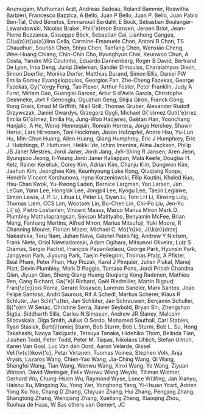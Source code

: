 Arumugam, Muthumari
Arzt, Andreas
Badeau, Roland
Bammer, Roswitha
Barbieri, Francesco
Bazzica, A
Bello, Juan P
Bello, Juan P.
Bello, Juan Pablo
Ben-Tal, Oded
Benetos, Emmanouil
Berdahl, E
Bock, Sebastian
Boulanger-Lewandowski, Nicolas
Brakel, Phil{\'e}mon
Bransen, Jeroen
Briot, Jean-Pierre
Buzzanca, Giuseppe
Böck, Sebastian
Cai, Lianhong
Cangea, C{\u{a}}t{\u{a}}lina
Cella, Carmine-Emanuele
Chan, Antoni B
Chan, TS
Chaudhuri, Sourish
Chen, Shiyu
Chen, Tanfang
Chen, Wenxiao
Cheng, Wen-Huang
Chiang, Chin-Chin
Cho, Kyunghyun
Choi, Keunwoo
Chun, A
Costa, Yandre MG
Coutinho, Eduardo
Dannenberg, Roger B
David, Bertrand
De Lyon, Insa
Deng, Junqi
Dieleman, Sander
Dimoulas, Charalampos
Dixon, Simon
Doerfler, Monika
Dorfer, Matthias
Durand, Simon
Ellis, Daniel PW
Emilia Gomez
Evangelopoulos, Georgios
Fan, Zhe-Cheng
Fazekas, George
Fazekas, Gy{\"o}rgy
Feng, Tao
Flexer, Arthur
Foster, Peter
Franklin, Judy A
Furst, Miriam
Gao, Guanglai
Garcez, Artur S d'Avila
Garcia, Christophe
Gemmeke, Jort F
Gencoglu, Oguzhan
Geng, Shijia
Giron, Franck
Gong, Rong
Grais, Emad M
Griffith, Niall
Grill, Thomas
Gruber, Alexander Rudolf
Grzywczak, Daniel
Gwardys, Grzegorz
Gygli, Michael
G{\'o}mez Guti{\'e}rrez, Emilia
G{\'o}mez, Emilia
Ha, Jung-Woo
Hadjeres, Gaëtan
Han, Yoonchang
Hanjalic, A
He, Wenqi
Hennequin, Romain
Herrera, Jorge
Hershey, Shawn
Hertel, Lars
Hirvonen, Toni
Hockman, Jason
Holzapfel, Andre
Hsu, Yu-Lun
Hu, Min-Chun
Huang, Allen
Huang, Qiang
Humphrey, Eric J
Humphrey, Eric J.
Hutchings, P.
Huttunen, Heikki
Ide, Ichiro
Imenina, Alina
Jackson, Philip JB
Janer Mestres, Jordi
Janer, Jordi
Jang, Jyh-Shing R
Jansen, Aren
Jeon, Byungsoo
Jeong, Il-Young
Jordi Janer
Kaliappan, Mala
Keefe, Douglas H.
Kelz, Rainer
Kereliuk, Corey
Kim, Adrian
Kim, Chanju
Kim, Dongwon
Kim, Jaehun
Kim, Jeonghee
Kim, Keunhyoung Luke
Kong, Qiuqiang
Koops, Hendrik Vincent
Korshunova, Iryna
Korzeniowski, Filip
Koutini, Khaled
Kuo, Hsu-Chan
Kwok, Yu-Kwong
Laden, Bernice
Largman, Yan
Larsen, Jan
LeCun, Yann
Lee, Honglak
Lee, Jongpil
Lee, Kyogu
Lee, Taejin
Leglaive, Simon
Lewis, J. P.
Li, Lihua
Li, Peter
Li, Siyan
Li, Tom LH
Li, Xinxing
Lidy, Thomas
Liem, CCS
Lim, Wootaek
Lin, Bo-Chen
Lin, Chi-Po
Liu, Jen-Yu
Li{\`o}, Pietro
Lostanlen, Vincent
Maass, Marco
Marius Miron
Mark D. Plumbley
Mathulaprangsan, Seksan
Matityaho, Benyamin
McFee, Brian
Meng, Fanhang
Mertins, Alfred
Miron, Marius
Mitsufuji, Yuki
Moore, R Channing
Mouret, Florian
Mozer, Michael C.
Mo{\'n}ko, J{\k{e}}drzej
Nakashika, Toru
Nam, Juhan
Nava, Gabriel Pablo
Ng, Andrew Y
Nielsen, Frank
Nieto, Oriol
Niewiadomski, Adam
Ogihara, Mitsunori
Oliveira, Luiz S
Oramas, Sergio
Pachet, François
Papanikolaou, George
Park, Hyunsin
Park, Jangyeon
Park, Jiyoung
Park, Taejin
Pellegrini, Thomas
Pfalz, A
Pfister, Beat
Pham, Peter
Phan, Huy
Piczak, Karol J
Pinquier, Julien
Plakal, Manoj
Platt, Devin
Plumbley, Mark D
Poggio, Tomaso
Pons, Jordi
Pritish Chandna
Qian, Jiyuan
Qian, Sheng
Qiang Huang
Qiuqiang Kong
Radenen, Mathieu
Ren, Gang
Richard, Ga{\"e}l
Richard, Gaël
Riedmiller, Martin
Rigaud, Fran{\c{c}}ois
Roma, Gerard
Rosasco, Lorenzo
Sandler, Mark
Santos, Joao Felipe
Santoso, Andri
Saurous, Rif A
Schedl, Markus
Scherer, Klaus R
Schluter, Jan
Schl{\"u}ter, Jan
Schlüter, Jan
Schrauwen, Benjamin
Schuller, Bj{\"o}rn W
Senac, Christine
Serra, Xavier
Seybold, Bryan
Shi, Zhengshan
Sigtia, Siddharth
Silla, Carlos N
Simpson, Andrew JR
Slaney, Malcolm
Slizovskaia, Olga
Smith, Julius O
Sordo, Mohamed
Southall, Carl
Stables, Ryan
Stasiak, Bart{\l}omiej
Sturm, Bob
Sturm, Bob L
Sturm, Bob L.
Su, Hong
Takahashi, Naoya
Takiguchi, Tetsuya
Tanaka, Hidehiko
Thom, Belinda
Tian, Jiashen
Todd, Peter
Todd, Peter M.
Tsipas, Nikolaos
Uhlich, Stefan
Ullrich, Karen
Van Gool, Luc
Van den Oord, Aaron
Velarde, Gissel
Veli{\v{c}}kovi{\'c}, Petar
Virtanen, Tuomas
Voinea, Stephen
Volk, Anja
Vrysis, Lazaros
Wang, Chien-Yao
Wang, Jia-Ching
Wang, Qi
Wang, Shangfei
Wang, Tian
Wang, Wenwu
Wang, Xinxi
Wang, Ye
Wang, Ziyuan
Watson, David
Weninger, Felix
Wenwu Wang
Weyde, Tillman
Widmer, Gerhard
Wu, Chung-Hsien
Wu, Raymond
Wyse, Lonce
Wülfing, Jan
Xianyu, Haishu
Xu, Mingxing
Xu, Yong
Yan, Yonghong
Yang, Yi-Hsuan
Ycart, Adrien
Yong Xu
Yoo, Chang D
Zhang, Chiyuan
Zhang, Hui
Zhang, Pengjing
Zhang, Shangtong
Zhang, Wenqiang
Zhang, Xueliang
Zheng, Xiaoqing
Zhou, Ruohua
de Haas, W Bas
others
van Gemert, JC
